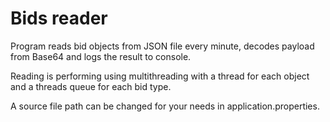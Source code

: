 # Bids reader

Program reads bid objects from JSON file every minute, decodes payload from Base64 and logs the result to console.

Reading is performing using multithreading with a thread for each object and a threads queue for each bid type.

A source file path can be changed for your needs in application.properties.